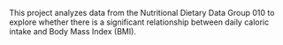 This project analyzes data from the Nutritional Dietary Data Group 010 to explore whether there is a significant relationship between daily caloric intake and Body Mass Index (BMI).
